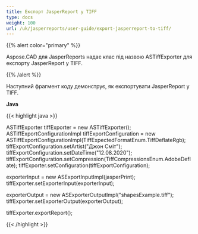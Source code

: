```yaml
---
title: Експорт JasperReport у TIFF
type: docs
weight: 100
url: /uk/jasperreports/user-guide/export-jasperreport-to-tiff/
---
```


{{% alert color="primary" %}}

Aspose.CAD для JasperReports надає клас під назвою ASTiffExporter для експорту JasperReport у TIFF.

{{% /alert %}}

Наступний фрагмент коду демонструє, як експортувати JasperReport у TIFF.

**Java**

{{< highlight java >}}

ASTiffExporter tiffExporter = new ASTiffExporter();
ASTiffExportConfigurationImpl tiffExportConfiguration = new ASTiffExportConfigurationImpl(TiffExpectedFormatEnum.TiffDeflateRgb);
tiffExportConfiguration.setArtist("Джон Сміт");
tiffExportConfiguration.setDateTime("12.08.2020");
tiffExportConfiguration.setCompression(TiffCompressionsEnum.AdobeDeflate);
tiffExporter.setConfiguration(tiffExportConfiguration);

exporterInput = new ASExportInputImpl(jasperPrint);
tiffExporter.setExporterInput(exporterInput);

exporterOutput = new ASExporterOutputImpl("shapesExample.tiff");
tiffExporter.setExporterOutput(exporterOutput);

tiffExporter.exportReport();

{{< /highlight >}}
